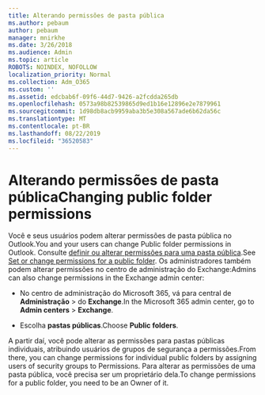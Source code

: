 ```yaml
---
title: Alterando permissões de pasta pública
ms.author: pebaum
author: pebaum
manager: mnirkhe
ms.date: 3/26/2018
ms.audience: Admin
ms.topic: article
ROBOTS: NOINDEX, NOFOLLOW
localization_priority: Normal
ms.collection: Adm_O365
ms.custom: ''
ms.assetid: edcbab6f-09f6-44d7-9426-a2fcdda265db
ms.openlocfilehash: 0573a98b82539865d9ed1b16e12896e2e7879961
ms.sourcegitcommit: 1d98db8acb9959aba3b5e308a567ade6b62da56c
ms.translationtype: MT
ms.contentlocale: pt-BR
ms.lasthandoff: 08/22/2019
ms.locfileid: "36520583"
---
```

# <a name="changing-public-folder-permissions"></a><span data-ttu-id="99a43-102">Alterando permissões de pasta pública</span><span class="sxs-lookup"><span data-stu-id="99a43-102">Changing public folder permissions</span></span>

<span data-ttu-id="99a43-103">Você e seus usuários podem alterar permissões de pasta pública no Outlook.</span><span class="sxs-lookup"><span data-stu-id="99a43-103">You and your users can change Public folder permissions in Outlook.</span></span> <span data-ttu-id="99a43-104">Consulte [definir ou alterar permissões para uma pasta pública](https://support.office.com/article/set-or-change-permissions-for-a-public-folder-b2e0440c-7873-48ec-9ff2-b1a20b723005).</span><span class="sxs-lookup"><span data-stu-id="99a43-104">See [Set or change permissions for a public folder](https://support.office.com/article/set-or-change-permissions-for-a-public-folder-b2e0440c-7873-48ec-9ff2-b1a20b723005).</span></span> <span data-ttu-id="99a43-105">Os administradores também podem alterar permissões no centro de administração do Exchange:</span><span class="sxs-lookup"><span data-stu-id="99a43-105">Admins can also change permissions in the Exchange admin center:</span></span>
  
- <span data-ttu-id="99a43-106">No centro de administração do Microsoft 365, vá para central de **Administração** \> do **Exchange**.</span><span class="sxs-lookup"><span data-stu-id="99a43-106">In the Microsoft 365 admin center, go to **Admin centers** \> **Exchange**.</span></span>
    
- <span data-ttu-id="99a43-107">Escolha **pastas públicas**.</span><span class="sxs-lookup"><span data-stu-id="99a43-107">Choose **Public folders**.</span></span>
    
<span data-ttu-id="99a43-108">A partir daí, você pode alterar as permissões para pastas públicas individuais, atribuindo usuários de grupos de segurança a permissões.</span><span class="sxs-lookup"><span data-stu-id="99a43-108">From there, you can change permissions for individual public folders by assigning users of security groups to Permissions.</span></span> <span data-ttu-id="99a43-109">Para alterar as permissões de uma pasta pública, você precisa ser um proprietário dela.</span><span class="sxs-lookup"><span data-stu-id="99a43-109">To change permissions for a public folder, you need to be an Owner of it.</span></span>
  

